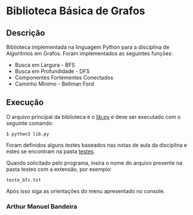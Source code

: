 # Biblioteca Básica de Grafos
## Descrição
Biblioteca implementada na linguagem Python para a disciplina de Algoritmos em Grafos.
Foram implementados as seguintes funções:
* Busca em Largura - BFS
* Busca em Profundidade - DFS
* Componentes Fortementes Conectados
* Caminho Mínimo - Bellman Ford

## Execução
O arquivo principal da biblioteca é o [lib.py](../master/lib.py) e deve ser executado com o seguinte comando:

``` $ python3 lib.py ```

Foram definidos alguns testes baseados nas notas de aula da disciplina e estes se encontram na pasta [testes](https://github.com/arthurmbandeira/biblioteca-basica-grafos/tree/master/testes).

Quando solicitado pelo programa, insira o nome do arquivo presente na pasta testes com a extensão, por exemplo:

``` teste_bfs.txt ```

Após isso siga as orientações do menu apresentado no console.

### Arthur Manuel Bandeira
